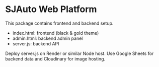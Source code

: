 # SJAuto Web Platform

This package contains frontend and backend setup.
- index.html: frontend (black & gold theme)
- admin.html: backend admin panel
- server.js: backend API

Deploy server.js on Render or similar Node host.
Use Google Sheets for backend data and Cloudinary for image hosting.